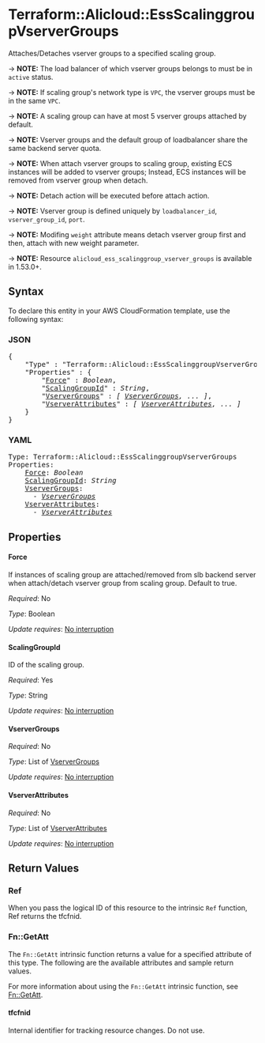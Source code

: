 # Terraform::Alicloud::EssScalinggroupVserverGroups

Attaches/Detaches vserver groups to a specified scaling group.

-> **NOTE:** The load balancer of which vserver groups belongs to must be in `active` status.

-> **NOTE:** If scaling group's network type is `VPC`, the vserver groups must be in the same `VPC`.
 
-> **NOTE:** A scaling group can have at most 5 vserver groups attached by default.

-> **NOTE:** Vserver groups and the default group of loadbalancer share the same backend server quota.

-> **NOTE:** When attach vserver groups to scaling group, existing ECS instances will be added to vserver groups; Instead, ECS instances will be removed from vserver group when detach.

-> **NOTE:** Detach action will be executed before attach action.

-> **NOTE:** Vserver group is defined uniquely by `loadbalancer_id`, `vserver_group_id`, `port`.

-> **NOTE:** Modifing `weight` attribute means detach vserver group first and then, attach with new weight parameter.

-> **NOTE:** Resource `alicloud_ess_scalinggroup_vserver_groups` is available in 1.53.0+.

## Syntax

To declare this entity in your AWS CloudFormation template, use the following syntax:

### JSON

<pre>
{
    "Type" : "Terraform::Alicloud::EssScalinggroupVserverGroups",
    "Properties" : {
        "<a href="#force" title="Force">Force</a>" : <i>Boolean</i>,
        "<a href="#scalinggroupid" title="ScalingGroupId">ScalingGroupId</a>" : <i>String</i>,
        "<a href="#vservergroups" title="VserverGroups">VserverGroups</a>" : <i>[ <a href="vservergroups.md">VserverGroups</a>, ... ]</i>,
        "<a href="#vserverattributes" title="VserverAttributes">VserverAttributes</a>" : <i>[ <a href="vserverattributes.md">VserverAttributes</a>, ... ]</i>
    }
}
</pre>

### YAML

<pre>
Type: Terraform::Alicloud::EssScalinggroupVserverGroups
Properties:
    <a href="#force" title="Force">Force</a>: <i>Boolean</i>
    <a href="#scalinggroupid" title="ScalingGroupId">ScalingGroupId</a>: <i>String</i>
    <a href="#vservergroups" title="VserverGroups">VserverGroups</a>: <i>
      - <a href="vservergroups.md">VserverGroups</a></i>
    <a href="#vserverattributes" title="VserverAttributes">VserverAttributes</a>: <i>
      - <a href="vserverattributes.md">VserverAttributes</a></i>
</pre>

## Properties

#### Force

If instances of scaling group are attached/removed from slb backend server when attach/detach vserver group from scaling group. Default to true.

_Required_: No

_Type_: Boolean

_Update requires_: [No interruption](https://docs.aws.amazon.com/AWSCloudFormation/latest/UserGuide/using-cfn-updating-stacks-update-behaviors.html#update-no-interrupt)

#### ScalingGroupId

ID of the scaling group.

_Required_: Yes

_Type_: String

_Update requires_: [No interruption](https://docs.aws.amazon.com/AWSCloudFormation/latest/UserGuide/using-cfn-updating-stacks-update-behaviors.html#update-no-interrupt)

#### VserverGroups

_Required_: No

_Type_: List of <a href="vservergroups.md">VserverGroups</a>

_Update requires_: [No interruption](https://docs.aws.amazon.com/AWSCloudFormation/latest/UserGuide/using-cfn-updating-stacks-update-behaviors.html#update-no-interrupt)

#### VserverAttributes

_Required_: No

_Type_: List of <a href="vserverattributes.md">VserverAttributes</a>

_Update requires_: [No interruption](https://docs.aws.amazon.com/AWSCloudFormation/latest/UserGuide/using-cfn-updating-stacks-update-behaviors.html#update-no-interrupt)

## Return Values

### Ref

When you pass the logical ID of this resource to the intrinsic `Ref` function, Ref returns the tfcfnid.

### Fn::GetAtt

The `Fn::GetAtt` intrinsic function returns a value for a specified attribute of this type. The following are the available attributes and sample return values.

For more information about using the `Fn::GetAtt` intrinsic function, see [Fn::GetAtt](https://docs.aws.amazon.com/AWSCloudFormation/latest/UserGuide/intrinsic-function-reference-getatt.html).

#### tfcfnid

Internal identifier for tracking resource changes. Do not use.

